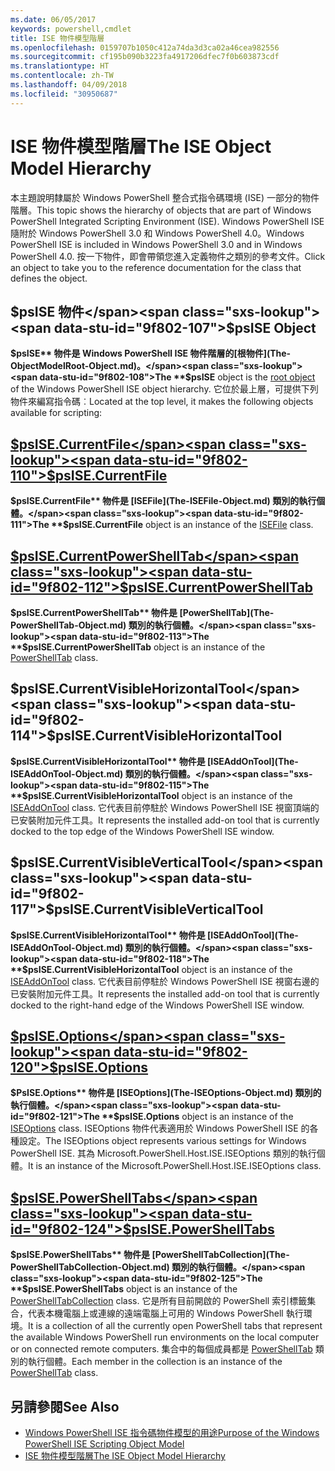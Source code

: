 ```yaml
---
ms.date: 06/05/2017
keywords: powershell,cmdlet
title: ISE 物件模型階層
ms.openlocfilehash: 0159707b1050c412a74da3d3ca02a46cea982556
ms.sourcegitcommit: cf195b090b3223fa4917206dfec7f0b603873cdf
ms.translationtype: HT
ms.contentlocale: zh-TW
ms.lasthandoff: 04/09/2018
ms.locfileid: "30950687"
---
```

# <a name="the-ise-object-model-hierarchy"></a><span data-ttu-id="9f802-103">ISE 物件模型階層</span><span class="sxs-lookup"><span data-stu-id="9f802-103">The ISE Object Model Hierarchy</span></span>

<span data-ttu-id="9f802-104">本主題說明隸屬於 Windows PowerShell 整合式指令碼環境 (ISE) 一部分的物件階層。</span><span class="sxs-lookup"><span data-stu-id="9f802-104">This topic shows the hierarchy of objects that are part of Windows PowerShell Integrated Scripting Environment (ISE).</span></span>
<span data-ttu-id="9f802-105">Windows PowerShell ISE 隨附於 Windows PowerShell 3.0 和 Windows PowerShell 4.0。</span><span class="sxs-lookup"><span data-stu-id="9f802-105">Windows PowerShell ISE is included in Windows PowerShell 3.0 and in Windows PowerShell 4.0.</span></span>
<span data-ttu-id="9f802-106">按一下物件，即會帶領您進入定義物件之類別的參考文件。</span><span class="sxs-lookup"><span data-stu-id="9f802-106">Click an object to take you to the reference documentation for the class that defines the object.</span></span>

## <a name="psise-object"></a><span data-ttu-id="9f802-107">$psISE 物件</span><span class="sxs-lookup"><span data-stu-id="9f802-107">$psISE Object</span></span>

<span data-ttu-id="9f802-108">**$psISE** 物件是 Windows PowerShell ISE 物件階層的[根物件](The-ObjectModelRoot-Object.md)。</span><span class="sxs-lookup"><span data-stu-id="9f802-108">The **$psISE** object is the [root object](The-ObjectModelRoot-Object.md) of the Windows PowerShell ISE object hierarchy.</span></span>
<span data-ttu-id="9f802-109">它位於最上層，可提供下列物件來編寫指令碼︰</span><span class="sxs-lookup"><span data-stu-id="9f802-109">Located at the top level, it makes the following objects available for scripting:</span></span>

## <a name="psisecurrentfilethe-isefile-objectmd"></a>[<span data-ttu-id="9f802-110">$psISE.CurrentFile</span><span class="sxs-lookup"><span data-stu-id="9f802-110">$psISE.CurrentFile</span></span>](The-ISEFile-Object.md)

<span data-ttu-id="9f802-111">**$psISE.CurrentFile** 物件是 [ISEFile](The-ISEFile-Object.md) 類別的執行個體。</span><span class="sxs-lookup"><span data-stu-id="9f802-111">The **$psISE.CurrentFile** object is an instance of the [ISEFile](The-ISEFile-Object.md) class.</span></span>

## <a name="psisecurrentpowershelltabthe-powershelltab-objectmd"></a>[<span data-ttu-id="9f802-112">$psISE.CurrentPowerShellTab</span><span class="sxs-lookup"><span data-stu-id="9f802-112">$psISE.CurrentPowerShellTab</span></span>](The-PowerShellTab-Object.md)

<span data-ttu-id="9f802-113">**$psISE.CurrentPowerShellTab** 物件是 [PowerShellTab](The-PowerShellTab-Object.md) 類別的執行個體。</span><span class="sxs-lookup"><span data-stu-id="9f802-113">The **$psISE.CurrentPowerShellTab** object is an instance of the [PowerShellTab](The-PowerShellTab-Object.md) class.</span></span>

## <a name="psisecurrentvisiblehorizontaltool"></a><span data-ttu-id="9f802-114">$psISE.CurrentVisibleHorizontalTool</span><span class="sxs-lookup"><span data-stu-id="9f802-114">$psISE.CurrentVisibleHorizontalTool</span></span>

<span data-ttu-id="9f802-115">**$psISE.CurrentVisibleHorizontalTool** 物件是 [ISEAddOnTool](The-ISEAddOnTool-Object.md) 類別的執行個體。</span><span class="sxs-lookup"><span data-stu-id="9f802-115">The **$psISE.CurrentVisibleHorizontalTool** object is an instance of the [ISEAddOnTool](The-ISEAddOnTool-Object.md) class.</span></span>
<span data-ttu-id="9f802-116">它代表目前停駐於 Windows PowerShell ISE 視窗頂端的已安裝附加元件工具。</span><span class="sxs-lookup"><span data-stu-id="9f802-116">It represents the installed add-on tool that is currently docked to the top edge of the Windows PowerShell ISE window.</span></span>

## <a name="psisecurrentvisibleverticaltool"></a><span data-ttu-id="9f802-117">$psISE.CurrentVisibleVerticalTool</span><span class="sxs-lookup"><span data-stu-id="9f802-117">$psISE.CurrentVisibleVerticalTool</span></span>

<span data-ttu-id="9f802-118">**$psISE.CurrentVisibleHorizontalTool** 物件是 [ISEAddOnTool](The-ISEAddOnTool-Object.md) 類別的執行個體。</span><span class="sxs-lookup"><span data-stu-id="9f802-118">The **$psISE.CurrentVisibleHorizontalTool** object is an instance of the [ISEAddOnTool](The-ISEAddOnTool-Object.md) class.</span></span>
<span data-ttu-id="9f802-119">它代表目前停駐於 Windows PowerShell ISE 視窗右邊的已安裝附加元件工具。</span><span class="sxs-lookup"><span data-stu-id="9f802-119">It represents the installed add-on tool that is currently docked to the right-hand edge of the Windows PowerShell ISE window.</span></span>

## <a name="psiseoptionsthe-iseoptions-objectmd"></a>[<span data-ttu-id="9f802-120">$psISE.Options</span><span class="sxs-lookup"><span data-stu-id="9f802-120">$psISE.Options</span></span>](The-ISEOptions-Object.md)

<span data-ttu-id="9f802-121">**$PsISE.Options** 物件是 [ISEOptions](The-ISEOptions-Object.md) 類別的執行個體。</span><span class="sxs-lookup"><span data-stu-id="9f802-121">The **$psISE.Options** object is an instance of the [ISEOptions](The-ISEOptions-Object.md) class.</span></span>
<span data-ttu-id="9f802-122">ISEOptions 物件代表適用於 Windows PowerShell ISE 的各種設定。</span><span class="sxs-lookup"><span data-stu-id="9f802-122">The ISEOptions object represents various settings for Windows PowerShell ISE.</span></span>
<span data-ttu-id="9f802-123">其為 Microsoft.PowerShell.Host.ISE.ISEOptions 類別的執行個體。</span><span class="sxs-lookup"><span data-stu-id="9f802-123">It is an instance of the Microsoft.PowerShell.Host.ISE.ISEOptions class.</span></span>

## <a name="psisepowershelltabsthe-powershelltabcollection-objectmd"></a>[<span data-ttu-id="9f802-124">$psISE.PowerShellTabs</span><span class="sxs-lookup"><span data-stu-id="9f802-124">$psISE.PowerShellTabs</span></span>](The-PowerShellTabCollection-Object.md)

<span data-ttu-id="9f802-125">**$psISE.PowerShellTabs** 物件是 [PowerShellTabCollection](The-PowerShellTabCollection-Object.md) 類別的執行個體。</span><span class="sxs-lookup"><span data-stu-id="9f802-125">The **$psISE.PowerShellTabs** object is an instance of the [PowerShellTabCollection](The-PowerShellTabCollection-Object.md) class.</span></span>
<span data-ttu-id="9f802-126">它是所有目前開啟的 PowerShell 索引標籤集合，代表本機電腦上或連線的遠端電腦上可用的 Windows PowerShell 執行環境。</span><span class="sxs-lookup"><span data-stu-id="9f802-126">It is a collection of all the currently open PowerShell tabs that represent the available Windows PowerShell run environments on the local computer or on connected remote computers.</span></span>
<span data-ttu-id="9f802-127">集合中的每個成員都是 [PowerShellTab](The-PowerShellTab-Object.md) 類別的執行個體。</span><span class="sxs-lookup"><span data-stu-id="9f802-127">Each member in the collection is an instance of the [PowerShellTab](The-PowerShellTab-Object.md) class.</span></span>

## <a name="see-also"></a><span data-ttu-id="9f802-128">另請參閱</span><span class="sxs-lookup"><span data-stu-id="9f802-128">See Also</span></span>

- [<span data-ttu-id="9f802-129">Windows PowerShell ISE 指令碼物件模型的用途</span><span class="sxs-lookup"><span data-stu-id="9f802-129">Purpose of the Windows PowerShell ISE Scripting Object Model</span></span>](Purpose-of-the-Windows-PowerShell-ISE-Scripting-Object-Model.md)
- [<span data-ttu-id="9f802-130">ISE 物件模型階層</span><span class="sxs-lookup"><span data-stu-id="9f802-130">The ISE Object Model Hierarchy</span></span>](The-ISE-Object-Model-Hierarchy.md)